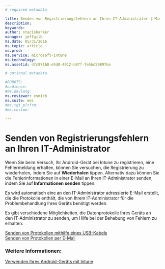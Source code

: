 ```yaml
---
# required metadata

title: Senden von Registrierungsfehlern an Ihren IT-Administrator | Microsoft Intune
description:
keywords:
author: staciebarker
manager: jeffgilb
ms.date: 05/31/2016
ms.topic: article
ms.prod:
ms.service: microsoft-intune
ms.technology:
ms.assetid: d7c871b8-e5d8-4912-b87f-7e6bc59897be

# optional metadata

#ROBOTS:
#audience:
#ms.devlang:
ms.reviewer: esmich
ms.suite: ems
#ms.tgt_pltfrm:
#ms.custom:

---
```



# Senden von Registrierungsfehlern an Ihren IT-Administrator

Wenn Sie beim Versuch, Ihr Android-Gerät bei Intune zu registrieren, eine Fehlermeldung erhalten, können Sie versuchen, die Registrierung zu wiederholen, indem Sie auf **Wiederholen** tippen. Alternativ dazu können Sie die Fehlerinformationen in einer E-Mail an Ihren IT-Administrator senden, indem Sie auf **Informationen senden** tippen. 

Es wird automatisch eine an den IT-Administrator adressierte E-Mail erstellt, die die Protokolle enthält, die von Ihrem IT-Administrator für die Problembehandlung Ihres Geräts benötigt werden.

Es gibt verschiedene Möglichkeiten, die Datenprotokolle Ihres Geräts an den IT-Administrator zu senden, um Hilfe bei der Behebung von Fehlern zu erhalten:

[Senden von Protokollen mithilfe eines USB-Kabels](send-diagnostic-data-logs-to-your-it-administrator-using-a-usb-cable-android.md)</br>
[Senden von Protokollen per E-Mail](send-diagnostic-data-logs-to-your-it-administrator-using-email-android.md)

### Weitere Informationen:
[Verwenden Ihres Android-Geräts mit Intune](using-your-android-device-with-intune.md)

<!--HONumber=Jun16_HO2-->


